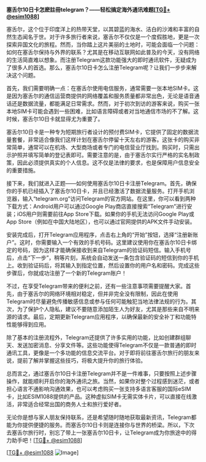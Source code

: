 **塞舌尔10日卡怎麽註冊telegram？——轻松搞定海外通讯难题[[TG💪+ @esim1088](https://t.me/s/esim1088)]**

塞舌尔，这个位于印度洋上的热带天堂，以其碧蓝的海水、洁白的沙滩和丰富的自然生态闻名于世。对于许多旅行者来说，塞舌尔不仅仅是一个度假胜地，更是一次探索异国文化的旅程。然而，当你踏上这片美丽的土地时，可能会面临一个问题：如何在塞舌尔保持与外界的联系？尤其是在移动互联网如此普及的今天，没有网络的生活简直难以想象。而注册Telegram这款功能强大的即时通讯软件，无疑成为了很多人的首选。那么，塞舌尔10日卡怎么注册Telegram呢？让我们一步步来解决这个问题。

首先，我们需要明确一点：在塞舌尔使用电信服务，通常需要一张本地SIM卡。这是因为塞舌尔的通信运营商提供的网络覆盖和服务质量都非常出色，无论是语音通话还是数据流量，都能满足日常需求。然而，对于初次到访的游客来说，购买一张本地SIM卡可能会遇到一些困难，比如语言障碍或者对当地通信市场的不了解。这时候，塞舌尔10日卡就显得尤为重要了。

塞舌尔10日卡是一种专为短期旅行者设计的预付费SIM卡，它提供了固定的数据流量套餐，非常适合像我们这样计划在塞舌尔停留十天左右的游客。这张卡的购买非常简单，通常可以在机场、大型商场或者专门的电信营业厅找到。购买时，只需出示护照并填写简单的登记表即可。需要注意的是，由于塞舌尔实行严格的实名制政策，因此必须提供真实的个人信息。这不仅是法律的要求，也是保障用户信息安全的重要措施。

接下来，我们就进入正题——如何使用塞舌尔10日卡注册Telegram。首先，确保你的手机已经插入了塞舌尔10日卡，并且已经激活了数据流量服务。打开手机浏览器，输入“telegram.org”访问Telegram的官方网站。在这里，你可以看到两种下载方式：Android用户可以通过Google Play商店直接搜索“Telegram”进行安装；iOS用户则需要前往App Store下载。如果你的手机无法访问Google Play或App Store（例如在中国大陆地区），也可以通过官网提供的APK文件手动安装。

安装完成后，打开Telegram应用程序，点击右上角的“开始”按钮，选择“注册新账户”。这时，你需要输入一个有效的手机号码。这里建议使用你在塞舌尔10日卡绑定的号码，因为这样才能确保接收到来自Telegram的验证码短信。输入手机号后，点击“下一步”，稍等片刻，系统会自动发送一条包含验证码的短信到你的手机上。收到验证码后，将其输入到指定位置，然后设置你的用户名和密码。完成这些步骤后，你就成功注册了一个新的Telegram账户！

不过，在享受Telegram带来的便利之前，还有一些注意事项需要提醒大家。首先，由于塞舌尔的网络环境相对稳定，但并非完全没有限制，因此在使用Telegram时尽量避免传播敏感信息或参与任何可能触犯当地法律法规的行为。其次，为了保护个人隐私，建议不要随意添加陌生人为好友，尤其是那些来自不明来源的请求。最后，定期更新Telegram应用程序，以确保最新的安全补丁和功能特性能够得到应用。

除了基本的注册流程外，Telegram还提供了许多实用的功能，比如创建群组聊天、发送加密消息、分享文件等。这些功能使得Telegram不仅是一款普通的即时通讯工具，更像是一个多功能的信息交流平台。对于即将前往塞舌尔旅行的朋友来说，提前了解并掌握这些技巧，将极大提升你的旅行体验。

总而言之，通过塞舌尔10日卡注册Telegram并不是一件难事，只要按照上述步骤操作，就能顺利开启你的海外通讯之旅。当然，如果你对整个过程感到迷茫，或者担心语言不通影响沟通效果，也可以考虑购买一张支持多语言客服的国际eSIM卡，比如ESIM1088提供的产品。这种虚拟SIM卡无需实体卡片，可以直接在线激活，非常适合经常出国的商务人士和旅行爱好者。

无论你是想与家人朋友保持联系，还是希望随时随地获取最新资讯，Telegram都能为你提供便捷的服务。而塞舌尔10日卡则是连接你与世界的桥梁。所以，下次去塞舌尔旅行时，别忘了带上一张塞舌尔10日卡，让Telegram成为你旅途中的得力助手吧！[[TG💪+ @esim1088](https://t.me/s/esim1088)]

[[TG💪+ @esim1088](https://t.me/s/esim1088) ![Image](https://i.postimg.cc/4NQfJmqS/Snipaste-2025-05-13-00-14-12.png)]